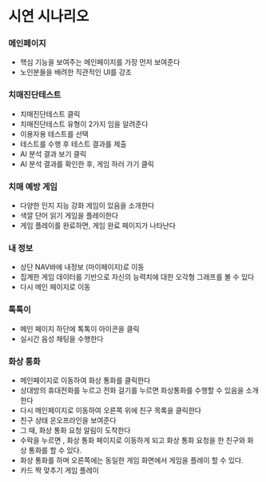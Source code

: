 # 시연 시나리오
### 메인페이지

- 핵심 기능을 보여주는 메인페이지를 가장 먼저 보여준다
- 노인분들을 배려한 직관적인 UI를 강조

### 치매진단테스트

- 치매진단테스트 클릭
- 치매진단테스트 유형이 2가지 임을 알려준다
- 이용자용 테스트를 선택
- 테스트를 수행 후 테스트 결과를 제출
- AI 분석 결과 보기 클릭
- AI 분석 결과를 확인한 후, 게임 하러 가기 클릭

### 치매 예방 게임

- 다양한 인지 지능 강화 게임이 있음을 소개한다
- 색깔 단어 읽기 게임을 플레이한다
- 게임 플레이를 완료하면, 게임 완료 페이지가 나타난다

### 내 정보

- 상단 NAV바에 내정보 (마이페이지)로 이동
- 집계한 게임 데이터를 기반으로 자신의 능력치에 대한 오각형 그래프를 볼 수 있다
- 다시 메인 페이지로 이동

### 톡톡이

- 메인 페이지 하단에 톡톡이 아이콘을 클릭
- 실시간 음성 채팅을 수행한다

### 화상 통화

- 메인페이지로 이동하여 화상 통화를 클릭한다
- 상대방의 휴대전화를 누르고 전화 걸기를 누르면 화상통화를 수행할 수 있음을 소개한다
- 다시 메인페이지로 이동하여 오른쪽 위에 친구 목록을 클릭한다
- 친구 상태 온오프라인을 보여준다
- 그 때, 화상 통화 요청 알림이 도착한다
- 수락을 누르면 , 화상 통화 페이지로 이동하게 되고 화상 통화 요청을 한 친구와 화상 통화를 할 수 있다.
- 화상 통화를 하며 오른쪽에는 동일한 게임 화면에서 게임을 플레이 할 수 있다.
- 카드 짝 맞추기 게임 플레이
